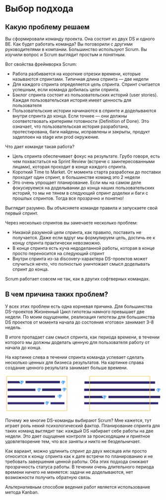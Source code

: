 # Выбор подхода

## Какую проблему решаем

Вы сформировали команду проекта. Она состоит из двух DS и одного BE. Как будет работать команда? Вы поговорили с другими руководителями в компании. Большинство используют Scrum. Вы изучили вопрос и Scrum выглядит простым и понятным.

Вот свойства фреймворка Scrum:

* Работа разбивается на короткие отрезки времени, которые называются спринтами. Типичная длина спринта — две недели
* Для каждого спринта определяется цель спринта. Спринт считается успешным, если команда добилась цели спринта.
* Бэклог спринта состоит из пользовательских историй (user stories). Каждая пользовательская история имеет ценность для пользователя
* Пользовательские истории начинаются в спринте и доделываются внутри спринта до конца. Если точнее — они должны соответствовать критериям готовности (Definition of Done). Это означает, что пользовательская история разработана, протестирована, баги найдены, исправлены и закрыты, продукт задеплоен на stage или prod окружение.

Что дает команде такая работа?

* Цель спринта обеспечивает фокус на результате. Грубо говоря, есть чем похвастаться на Sprint Review (встрече c заинтересованными лицами), которая проходит в конце каждого спринта.
* Короткий Time to Market. От момента старта разработки до поставки проходит один спринт, в большинстве команд это 2 недели
* Это очень упрощает планирование. Если мы на самом деле фокусируемся на доделывании до конца наших пользовательских историй, то мы не тянем в следующий спринт доделки и баги с прошлых спринтов. Тогда все прозрачно и понятно!

Выглядит разумно. Вы объясняете команде правила и запускаете свой первый спринт.

Через несколько спринтов вы замечаете несколько проблем:

* Никакой разумной цели спринта, как правило, поставить не получается. Даже если вдруг мы формулируем цель, достичь ее к концу спринта практически невозможно.
* В конце спринта есть куча недоделанной работы, которая в конце просто переносится на следующий спринт
* Внутри спринта из-за discovery-характера DS-проектов может случиться нечто, что полностью уничтожает смысл доделывать спринт до конца.

Scrum работает совсем не так, как в других софтверных командах.

## В чем причина таких проблем?

У всех этих проблем есть одна корневая причина. Для большинства DS-проектов Жизненный Цикл гипотезы намного превышает две недели. По моим ощущениям, реализация гипотезы для большинства DS проектов от момента начала до состояния «готово» занимает 3-8 недель.

В итоге пропадает сам смысл спринта, как периода времени, в течении которого мы должны доделать ценную для пользователя работу от начала до конца.

На картинке слева в течении спринта команда успевает сделать несколько ценных для бизнеса результатов. На картинке справа создание ценного результата занимает больше времени.

![Scrum vs Kanban](../_images/selectingapproach-scrumvskanban.png)

Почему же многие DS-команды выбирают Scrum? Мне кажется, тут играет роль некий психологический фактор. Планирование спринта для таких команд выглядит так: каждый DS набирает себе работы на две недели. Это дает ощущение контроля за происходящим и приятное удовлетворение тем, что все заняты и никто не бездельничает.

Как вариант, можно удлинить спринт до двух месяцев или просто относится к концу спринта как к дате встречи по планированию и не требовать завершения ценной работы. Оба этих подхода снижают прозрачность статуса работы. В течении очень длительного периода времени ничего не меняется: задачи не доделываются, нет возможности получить обратную связь.

Альтернативным способом ведения работ является использование метода Kanban.
